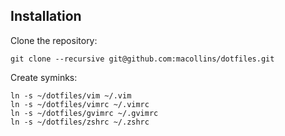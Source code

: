 ## Installation

Clone the repository:

    git clone --recursive git@github.com:macollins/dotfiles.git

Create syminks:

    ln -s ~/dotfiles/vim ~/.vim
    ln -s ~/dotfiles/vimrc ~/.vimrc
    ln -s ~/dotfiles/gvimrc ~/.gvimrc
    ln -s ~/dotfiles/zshrc ~/.zshrc

